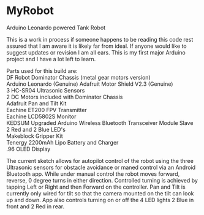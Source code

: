 # MyRobot
Arduino Leonardo powered Tank Robot

This is a work in process if someone happens to be reading this code rest assured that I am aware it is likely far from ideal. 
If anyone would like to suggest updates or revision I am all ears. This is my first major Arduino project and I have a lot left to learn.

Parts used for this build are:  
  DF Robot Dominator Chassis (metal gear motors version)  
  Arduino Leonardo (Genuine)
  Adafruit Motor Shield V2.3 (Genuine)  
  3 HC-SR04 Ultrasonic Sensors  
  2 DC Motors included with Dominator Chassis  
  Adafruit Pan and Tilt Kit  
  Eachine ET200 FPV Transmitter  
  Eachine LCD5802S Monitor  
  KEDSUM Upgraded Arduino Wireless Bluetooth Transceiver Module Slave   
  2 Red and 2 Blue LED's  
  Makeblock Gripper Kit  
  Tenergy 2200mAh Lipo Battery and Charger  
  .96 OLED Display  
  
  The current sketch allows for autopilot control of the robot using the three Ultrasonic sensors for obstacle avoidance or maned control via an Android Bluetooth app. While under manual control the robot moves forward, reverse, 0 degree turns in either direction. Controlled turning is achieved by tapping Left or Right and then Forward on the controller. Pan and Tilt is currently only wired for tilt so that the camera mounted on the tilt can look up and down. App also controls turning on or off the 4 LED lights 2 Blue in front and 2 Red in rear.
